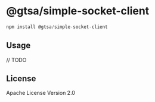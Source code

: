 # @gtsa/simple-socket-client

```javascript
npm install @gtsa/simple-socket-client
```

## Usage

// TODO

## License

Apache License Version 2.0
